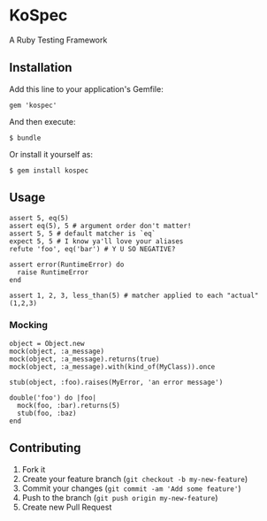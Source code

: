 # KoSpec

A Ruby Testing Framework

## Installation

Add this line to your application's Gemfile:

    gem 'kospec'

And then execute:

    $ bundle

Or install it yourself as:

    $ gem install kospec

## Usage

```
assert 5, eq(5)
assert eq(5), 5 # argument order don't matter!
assert 5, 5 # default matcher is `eq`
expect 5, 5 # I know ya'll love your aliases
refute 'foo', eq('bar') # Y U SO NEGATIVE?

assert error(RuntimeError) do
  raise RuntimeError
end

assert 1, 2, 3, less_than(5) # matcher applied to each "actual" (1,2,3)
```

### Mocking

```
object = Object.new
mock(object, :a_message)
mock(object, :a_message).returns(true)
mock(object, :a_message).with(kind_of(MyClass)).once

stub(object, :foo).raises(MyError, 'an error message')

double('foo') do |foo|
  mock(foo, :bar).returns(5)
  stub(foo, :baz)
end
```

## Contributing

1. Fork it
2. Create your feature branch (`git checkout -b my-new-feature`)
3. Commit your changes (`git commit -am 'Add some feature'`)
4. Push to the branch (`git push origin my-new-feature`)
5. Create new Pull Request
